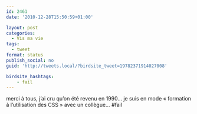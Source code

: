 ```yaml
---
id: 2461
date: '2010-12-28T15:50:59+01:00'

layout: post
categories:
  - Vis ma vie
tags:
  - tweet
format: status
publish_social: no
guid: 'http://tweets.local/?birdsite_tweet=19782371914027008'

birdsite_hashtags:
    - fail
---
```


merci à tous, j’ai cru qu’on été revenu en 1990… je suis en mode « formation à l’utilisation des CSS » avec un collègue… #fail